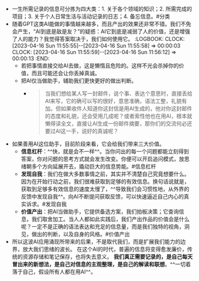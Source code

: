 - 一生所需记录的信息可分拣为四大类：1. 关于各个领域的知识；2. 所需完成的项目；3. 关于个人日常生活与活动记录的日志；4. 备忘信息。#分类
- 随着GPT这类AI能做的事情越来越多，而且产出的效果还非常不错。我们不免会产生，“AI到底是敌是友？”的疑惑：AI它到底是减弱了人的价值，还是增强了人的能力？我觉得答案取决于，我们如何使用它。
  :LOGBOOK:
  CLOCK: [2023-04-16 Sun 11:55:55]--[2023-04-16 Sun 11:55:58] =>  00:00:03
  CLOCK: [2023-04-16 Sun 11:55:59]--[2023-04-16 Sun 11:56:12] =>  00:00:13
  :END:
  * 若把事情直接交给AI去做，这是懒惰且危险的。这样不光会杀掉你的价值，而且可能还会让你丢掉真诚。
  * 把AI仅当做助手，辅助我们更快更好的做出判断。
	- > 当我们想给某人写一封邮件，说个事、表达个意思时，直接丢给AI来写，它的确可以写的很好，意思准确，语法工整，礼貌有加。但如果收件人知道你这封信是用AI生成的，他对你这封邮件的态度和礼貌，还会受用几成呢？或者索性他也在用AI，根本就懒得读全文，直接让AI生成一份邮件摘要，那你们的交流何必还要过AI这一手，说好的真诚呢？
- 如果善用AI这位助手，目前阶段来看，它会给我们带来三大价值。
	- **信息杠杆**：^^快，就是会不一样^^。当你问出的每一个问题都能立刻得到答案，你对问题的思考方式就会发生改变。你便可以开启追问模式，放思绪朝多个方向延展开去，撬动巨大的信息势能。#信息杠杆
	- **发现自我**：我们在做大多数事情之前，其实并不清楚自己究竟想要什么。因为在开始行动之前，我们很难获取到足够的有效信息。换句话说就是，获取到足够多有效信息的速度太慢了，^^导致我们会习惯性地，从外界的反馈中发现自我^^。向AI不断提问获取反馈，可以快速逼近自己内心的真实诉求。#发现自我
	- **价值产出**：把AI当做助手，它提供备选方案，我们拍板决策；它查询信息，我们取舍加工。当人人都如此实践后，我们产出作品的价值会是什么呢？一定不是正确的语法表达和充足的信息量，而是我们独特的视角，洞见，做出的判断，以及自身的风格。#价值产出
- 所以这波AI应用涌现所带来的后果，不是取代我们，而是扩展我们能力的边界，放大我们思绪的波长。
  在这个AI的时代，普遍的信息将变得愈发廉价，传统的资源存储和笔记保存，也将失去意义。
  **我们真正需要记录的，是自己每天冒出来的新想法，是自己对信息的主观整理，是自己的解读和联想**。^^一切着落于自己，假设所有人都在用AI^^。